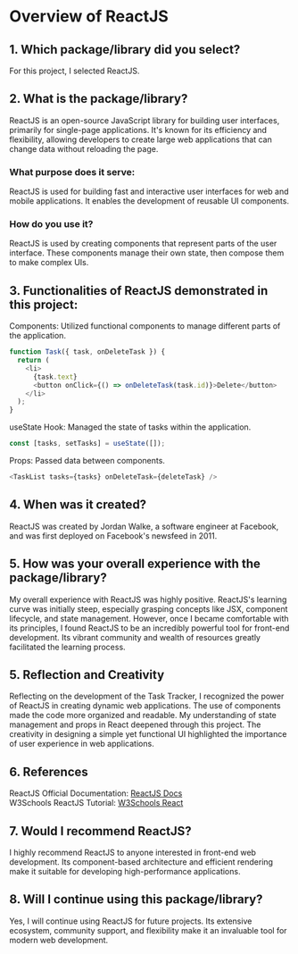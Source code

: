 # Overview of ReactJS

## 1. Which package/library did you select?

For this project, I selected ReactJS.

## 2. What is the package/library?

ReactJS is an open-source JavaScript library for building user interfaces, primarily for single-page applications. It's known for its efficiency and flexibility, allowing developers to create large web applications that can change data without reloading the page.

### What purpose does it serve:

ReactJS is used for building fast and interactive user interfaces for web and mobile applications. It enables the development of reusable UI components.

### How do you use it?

ReactJS is used by creating components that represent parts of the user interface. These components manage their own state, then compose them to make complex UIs.

## 3. Functionalities of ReactJS demonstrated in this project:

Components: Utilized functional components to manage different parts of the application.

```javascript
function Task({ task, onDeleteTask }) {
  return (
    <li>
      {task.text}
      <button onClick={() => onDeleteTask(task.id)}>Delete</button>
    </li>
  );
}
```

useState Hook: Managed the state of tasks within the application.
```javascript
const [tasks, setTasks] = useState([]);
```

Props: Passed data between components.
```javascript
<TaskList tasks={tasks} onDeleteTask={deleteTask} />
```

## 4. When was it created?

ReactJS was created by Jordan Walke, a software engineer at Facebook, and was first deployed on Facebook's newsfeed in 2011.

## 5. How was your overall experience with the package/library?

My overall experience with ReactJS was highly positive. ReactJS's learning curve was initially steep, especially grasping concepts like JSX, component lifecycle, and state management. However, once I became comfortable with its principles, I found ReactJS to be an incredibly powerful tool for front-end development. Its vibrant community and wealth of resources greatly facilitated the learning process.

## 5. Reflection and Creativity

Reflecting on the development of the Task Tracker, I recognized the power of ReactJS in creating dynamic web applications. The use of components made the code more organized and readable. My understanding of state management and props in React deepened through this project. The creativity in designing a simple yet functional UI highlighted the importance of user experience in web applications.

## 6. References

ReactJS Official Documentation: [ReactJS Docs](https://react.dev/reference/react)
<br>
W3Schools ReactJS Tutorial: [W3Schools React](https://www.w3schools.com/react/react_intro.asp)

## 7. Would I recommend ReactJS?

I highly recommend ReactJS to anyone interested in front-end web development. Its component-based architecture and efficient rendering make it suitable for developing high-performance applications.

## 8. Will I continue using this package/library?

Yes, I will continue using ReactJS for future projects. Its extensive ecosystem, community support, and flexibility make it an invaluable tool for modern web development.

